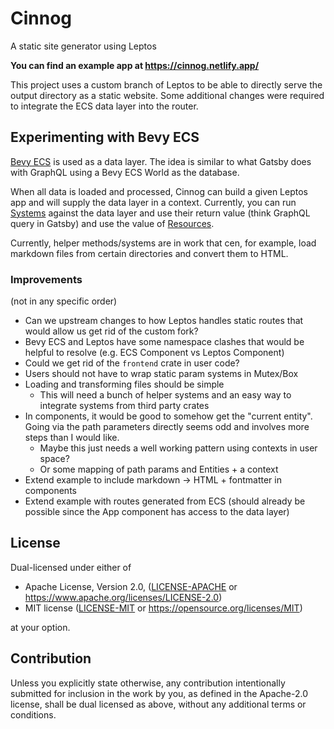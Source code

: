 # Cinnog

A static site generator using Leptos

**You can find an example app at https://cinnog.netlify.app/**

This project uses a custom branch of Leptos to be able to directly serve the output directory as a static website. Some additional changes were required to integrate the ECS data layer into the router.

## Experimenting with Bevy ECS

[Bevy ECS][bevy_ecs] is used as a data layer. The idea is similar to what Gatsby does with GraphQL using a Bevy ECS World as the database.

When all data is loaded and processed, Cinnog can build a given Leptos app and will supply the data layer in a context. Currently, you can run [Systems][bevy_systems] against the data layer and use their return value (think GraphQL query in Gatsby) and use the value of [Resources][bevy_resources].

Currently, helper methods/systems are in work that cen, for example, load markdown files from certain directories and convert them to HTML.

### Improvements

(not in any specific order)
- Can we upstream changes to how Leptos handles static routes that would allow us get rid of the custom fork?
- Bevy ECS and Leptos have some namespace clashes that would be helpful to resolve (e.g. ECS Component vs Leptos Component)
- Could we get rid of the `frontend` crate in user code?
- Users should not have to wrap static param systems in Mutex/Box
- Loading and transforming files should be simple
  - This will need a bunch of helper systems and an easy way to integrate systems from third party crates
- In components, it would be good to somehow get the "current entity". Going via the path parameters directly seems odd and involves more steps than I would like.
  - Maybe this just needs a well working pattern using contexts in user space?
  - Or some mapping of path params and Entities + a context
- Extend example to include markdown -> HTML + fontmatter in components
- Extend example with routes generated from ECS (should already be possible since the App component has access to the data layer)

## License

Dual-licensed under either of

- Apache License, Version 2.0, ([LICENSE-APACHE](/LICENSE-APACHE) or https://www.apache.org/licenses/LICENSE-2.0)
- MIT license ([LICENSE-MIT](/LICENSE-MIT) or https://opensource.org/licenses/MIT)

at your option.

## Contribution

Unless you explicitly state otherwise, any contribution intentionally submitted
for inclusion in the work by you, as defined in the Apache-2.0 license, shall be dual licensed as above, without any
additional terms or conditions.

[bevy_ecs]: https://crates.io/crates/bevy_ecs
[bevy_systems]: https://bevy-cheatbook.github.io/programming/systems.html?highlight=system#systems
[bevy_resources]: https://bevy-cheatbook.github.io/programming/res.html
